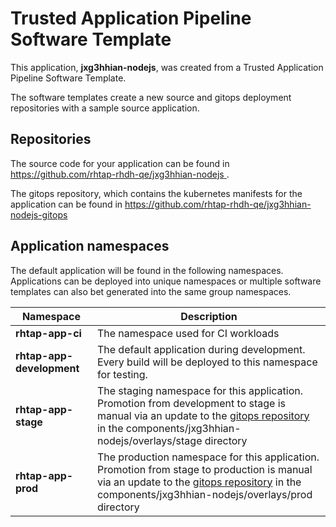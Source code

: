# Trusted Application Pipeline Software Template

This application, **jxg3hhian-nodejs**, was created from a Trusted Application Pipeline Software Template.

The software templates create a new source and gitops deployment repositories with a sample source application. 

## Repositories

The source code for your application can be found in [https://github.com/rhtap-rhdh-qe/jxg3hhian-nodejs ](https://github.com/rhtap-rhdh-qe/jxg3hhian-nodejs ).
 
The gitops repository, which contains the kubernetes manifests for the application can be found in 
[https://github.com/rhtap-rhdh-qe/jxg3hhian-nodejs-gitops ](https://github.com/rhtap-rhdh-qe/jxg3hhian-nodejs-gitops ) 

## Application namespaces 

The default application will be found in the following namespaces. Applications can be deployed into unique namespaces or multiple software templates can also bet generated into the same group namespaces.  

|  Namespace   |  Description   |  
| -------- | -------- |
| **rhtap-app-ci** | The namespace used for CI workloads |
| **rhtap-app-development** | The default application during development. Every build will be deployed to this namespace for testing. |
| **rhtap-app-stage** | The staging namespace for this application. Promotion from development to stage is manual via an update to the [gitops repository](https://github.com/rhtap-rhdh-qe/jxg3hhian-nodejs-gitops ) in the components/jxg3hhian-nodejs/overlays/stage directory |
| **rhtap-app-prod** | The production namespace for this application. Promotion from stage to production is manual via an update to the [gitops repository](https://github.com/rhtap-rhdh-qe/jxg3hhian-nodejs-gitops ) in the components/jxg3hhian-nodejs/overlays/prod directory |